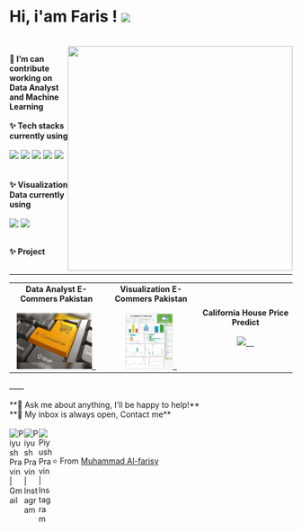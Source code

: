 
<h1> Hi, i'am Faris ! <img src="https://github.com/piyushP7pravin/piyushP7pravin/blob/master/Hi.gif" width="29px"> </h1>
<br>

<img align="right" width="400" height="400" src="https://media-exp1.licdn.com/dms/image/C4D03AQHTT9_pSbXz5g/profile-displayphoto-shrink_200_200/0/1655456954982?e=1671062400&v=beta&t=PJssOuKNENzAMjnmc2jix-8fN8SPoULs91k279vkzjQ">


<!--
**MuhammadAl-farisy/MuhammadAl-farisy** is a ✨ _special_ ✨ repository because its `README.md` (this file) appears on your GitHub profile.

Here are some ideas to get you started:
-->
**🌱 I’m can contribute working on Data Analyst and Machine Learning**
<br>
<br>
**✨ Tech stacks currently using** <br>
<br>
<code><a href="https://code.visualstudio.com/" target="_blank"><img height="50" src="https://www.vectorlogo.zone/logos/visualstudio_code/visualstudio_code-ar21.svg"></a></code>
<code><a href="https://jupyter.org/" target="_blank"><img height="50" src="https://www.vectorlogo.zone/logos/jupyter/jupyter-ar21.svg"></a></code>
<code><a href="https://www.mysql.com/" target="_blank"><img height="50" src="https://www.vectorlogo.zone/logos/mysql/mysql-ar21.svg"></a></code>
<code><a href="https://www.microsoft.com/en-us/sql-server/sql-server-downloads" target="_blank"><img height="50" src="https://cdn.worldvectorlogo.com/logos/microsoft-sql-server-1.svg"></a></code>
<code><a href="https://www.python.org/" target="_blank"><img height="50" src="https://www.vectorlogo.zone/logos/python/python-ar21.svg"></a></code>
<br>
<br>
<br>
**✨ Visualization Data currently using** <br>
<br>
<code><a href="https://powerbi.microsoft.com/en-us/" target="_blank"><img height="50" src="https://www.vectorlogo.zone/logos/microsoft_powerbi/microsoft_powerbi-ar21.svg"></a></code>
<code><a href="https://public.tableau.com/app/profile/muhammad.al.farisy6147" target="_blank"><img height="20" src="https://cdn.worldvectorlogo.com/logos/tableau-logo.svg"></a></code>
<br>
<br>

**✨ Project** <br>
<br>
____
<table>
<tbody>
 <tr>
 
<td align="center" width="20%">
<span><b><center>Data Analyst E-Commers Pakistan</center></b></span> 
<code><a href="https://github.com/mhdalfarisy/EDA---Pakistan-s-Larges-Ecommers" target="_blank">
<img height=100px src="https://github.com/mhdalfarisy/EDA---Pakistan-s-Larges-Ecommers/blob/main/Images/62253a402fccf.jpg"> 
</td>
  
<td align="center" width="20%">
<span><b><center>Visualization E-Commers Pakistan</center></b></span>
<code><a href="https://public.tableau.com/app/profile/muhammad.al.farisy6147/viz/ProjectE-CommersPakistanDashboard/Dashboard1" target="_blank">
<img height=100px src="https://github.com/mhdalfarisy/mhdalfarisy/blob/main/Dashboard%20Tableau.png"> 
</td>

<td align="center" width="20%">
<span><b><center>California House Price Predict</center></b></span> 
<code><a href="https://github.com/mhdalfarisy/California-House-Price-Prediction-Using-Machine-Learnin" target="_blank">
<img height=100px src="https://github.com/mhdalfarisy/California-House-Price-Prediction-Using-Machine-Learning/blob/main/gambar/CA-Sales-Home-Volume.png">  
</td>
</tr>

</tbody>
</table>
 <tr>
____
 
 
<br>
<br>
**💬 Ask me about anything, I'll be happy to help!** <br>
**💬 My inbox is always open, Contact me**
<br>
<br> 
  </a>
  <a href="mailto:m.alfarisy797@gmail.com">
    <img align="left" alt="Piyush Pravin | Gmail" width="26px" src="https://cdn.worldvectorlogo.com/logos/official-gmail-icon-2020-.svg" />
  </a>
  <a href="https://www.linkedin.com/in/m-alfarisy97/">
    <img align="left" alt="Piyush Pravin | Instagram" width="26px" src="https://cdn.worldvectorlogo.com/logos/linkedin-icon-2.svg" />
  </a>
  <a href="https://www.instagram.com/inifaris_____/">
    <img align="left" alt="Piyush Pravin | Instagram" width="24px" src="https://cdn.worldvectorlogo.com/logos/instagram-5.svg" />
  </a>
<br>
<br>

⭐️ From [Muhammad Al-farisy](https://github.com/mhdalfarisy)

